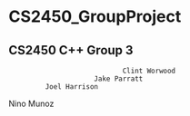 CS2450_GroupProject
======================================================================

CS2450 C++ Group 3
----------------------------------------------------------------------
						        Clint Worwood
			             Jake Parratt
	         Joel Harrison
Nino Munoz
